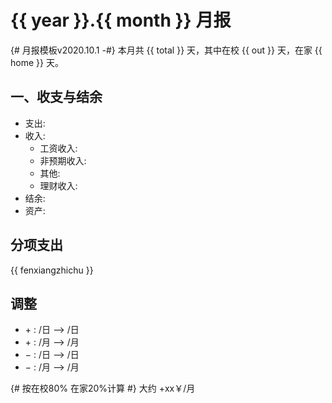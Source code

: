 # {{ year }}.{{ month }} 月报

{# 月报模板v2020.10.1 -#}
本月共 {{ total }} 天，其中在校 {{ out }} 天，在家 {{ home }} 天。

## 一、收支与结余

- 支出:
- 收入:
   - 工资收入:
   - 非预期收入:
   - 其他:
   - 理财收入:
- 结余:
- 资产:

## 分项支出

{{ fenxiangzhichu }}

## 调整

- $+$ : /日 --> /日
- $+$ : /月 --> /月
- $-$ : /日 --> /日
- $-$ : /月 --> /月

{# 按在校80% 在家20%计算 #}
大约 +xx￥/月


